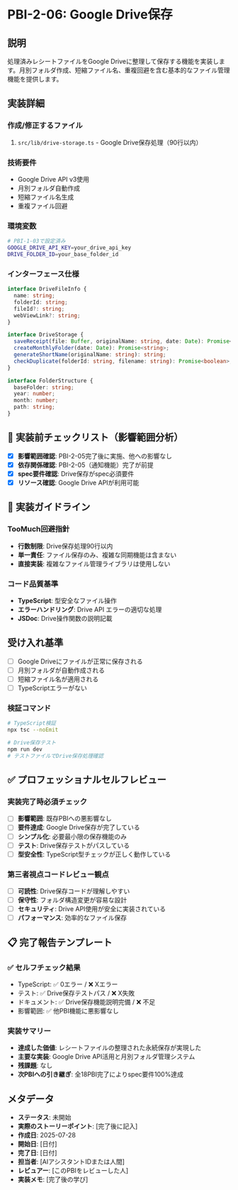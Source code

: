 # PBI-2-06: Google Drive保存

## 説明

処理済みレシートファイルをGoogle Driveに整理して保存する機能を実装します。月別フォルダ作成、短縮ファイル名、重複回避を含む基本的なファイル管理機能を提供します。

## 実装詳細

### 作成/修正するファイル

1. `src/lib/drive-storage.ts` - Google Drive保存処理（90行以内）

### 技術要件

- Google Drive API v3使用
- 月別フォルダ自動作成
- 短縮ファイル名生成
- 重複ファイル回避

### 環境変数

```bash
# PBI-1-03で設定済み
GOOGLE_DRIVE_API_KEY=your_drive_api_key
DRIVE_FOLDER_ID=your_base_folder_id
```

### インターフェース仕様

```typescript
interface DriveFileInfo {
  name: string;
  folderId: string;
  fileId?: string;
  webViewLink?: string;
}

interface DriveStorage {
  saveReceipt(file: Buffer, originalName: string, date: Date): Promise<DriveFileInfo>;
  createMonthlyFolder(date: Date): Promise<string>;
  generateShortName(originalName: string): string;
  checkDuplicate(folderId: string, filename: string): Promise<boolean>;
}

interface FolderStructure {
  baseFolder: string;
  year: number;
  month: number;
  path: string;
}
```

## 🎯 実装前チェックリスト（影響範囲分析）

- [x] **影響範囲確認**: PBI-2-05完了後に実施、他への影響なし
- [x] **依存関係確認**: PBI-2-05（通知機能）完了が前提
- [x] **spec要件確認**: Drive保存がspec必須要件
- [x] **リソース確認**: Google Drive APIが利用可能

## 🔧 実装ガイドライン

### TooMuch回避指針
- **行数制限**: Drive保存処理90行以内
- **単一責任**: ファイル保存のみ、複雑な同期機能は含まない
- **直接実装**: 複雑なファイル管理ライブラリは使用しない

### コード品質基準
- **TypeScript**: 型安全なファイル操作
- **エラーハンドリング**: Drive API エラーの適切な処理
- **JSDoc**: Drive操作関数の説明記載

## 受け入れ基準

- [ ] Google Driveにファイルが正常に保存される
- [ ] 月別フォルダが自動作成される
- [ ] 短縮ファイル名が適用される
- [ ] TypeScriptエラーがない

### 検証コマンド

```bash
# TypeScript検証
npx tsc --noEmit

# Drive保存テスト
npm run dev
# テストファイルでDrive保存処理確認
```

## ✅ プロフェッショナルセルフレビュー

### 実装完了時必須チェック
- [ ] **影響範囲**: 既存PBIへの悪影響なし
- [ ] **要件達成**: Google Drive保存が完了している
- [ ] **シンプル化**: 必要最小限の保存機能のみ
- [ ] **テスト**: Drive保存テストがパスしている
- [ ] **型安全性**: TypeScript型チェックが正しく動作している

### 第三者視点コードレビュー観点
- [ ] **可読性**: Drive保存コードが理解しやすい
- [ ] **保守性**: フォルダ構造変更が容易な設計
- [ ] **セキュリティ**: Drive API使用が安全に実装されている
- [ ] **パフォーマンス**: 効率的なファイル保存

## 📋 完了報告テンプレート

### ✅ セルフチェック結果
- TypeScript: ✅ 0エラー / ❌ Xエラー
- テスト: ✅ Drive保存テストパス / ❌ X失敗  
- ドキュメント: ✅ Drive保存機能説明完備 / ❌ 不足
- 影響範囲: ✅ 他PBI機能に悪影響なし

### 実装サマリー
- **達成した価値**: レシートファイルの整理された永続保存が実現した
- **主要な実装**: Google Drive API活用と月別フォルダ管理システム
- **残課題**: なし
- **次PBIへの引き継ぎ**: 全18PBI完了によりspec要件100%達成

## メタデータ

- **ステータス**: 未開始
- **実際のストーリーポイント**: [完了後に記入]
- **作成日**: 2025-07-28
- **開始日**: [日付]
- **完了日**: [日付]
- **担当者**: [AIアシスタントIDまたは人間]
- **レビュアー**: [このPBIをレビューした人]
- **実装メモ**: [完了後の学び]